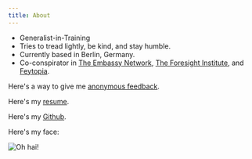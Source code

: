```yaml
---
title: About
---
```


- Generalist-in-Training
- Tries to tread lightly, be kind, and stay humble.
- Currently based in Berlin, Germany.
- Co-conspirator in [The Embassy Network](https://embassynetwork.com/), [The Foresight Institute](https://foresight.org/), and [Feytopia](https://feytopia.com/).

Here's a way to give me [anonymous feedback](https://www.admonymous.co/dangirsh).

Here's my [resume](../doc/resume.pdf).

Here's my [Github](https://github.com/dangirsh/).

Here's my face:

![](../img/DanGirshovich_small.jpeg "Oh hai!")

